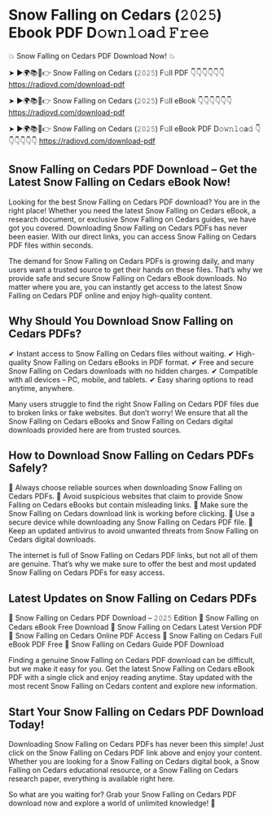 # Snow Falling on Cedars (𝟸𝟶𝟸𝟻) Ebook PDF D𝚘𝚠𝚗𝚕𝚘a𝚍 𝙵𝚛𝚎𝚎

💥 Snow Falling on Cedars PDF Download Now! 💥

➤ ►🌍📚📱👉 Snow Falling on Cedars (𝟸𝟶𝟸𝟻) F𝚞ll PDF 👇👇👇👇👇👇
https://radiovd.com/download-pdf

➤ ►🌍📚📱👉 Snow Falling on Cedars (𝟸𝟶𝟸𝟻) F𝚞ll eBook 👇👇👇👇👇👇
https://radiovd.com/download-pdf

➤ ►🌍📚📱👉 Snow Falling on Cedars (𝟸𝟶𝟸𝟻) F𝚞ll eBook PDF D𝚘𝚠𝚗𝚕𝚘a𝚍 👇👇👇👇👇👇
https://radiovd.com/download-pdf

## Snow Falling on Cedars PDF Download – Get the Latest Snow Falling on Cedars eBook Now!

Looking for the best Snow Falling on Cedars PDF download? You are in the right place! Whether you need the latest Snow Falling on Cedars eBook, a research document, or exclusive Snow Falling on Cedars guides, we have got you covered. Downloading Snow Falling on Cedars PDFs has never been easier. With our direct links, you can access Snow Falling on Cedars PDF files within seconds.

The demand for Snow Falling on Cedars PDFs is growing daily, and many users want a trusted source to get their hands on these files. That’s why we provide safe and secure Snow Falling on Cedars eBook downloads. No matter where you are, you can instantly get access to the latest Snow Falling on Cedars PDF online and enjoy high-quality content.

## Why Should You Download Snow Falling on Cedars PDFs?

✔ Instant access to Snow Falling on Cedars files without waiting.
✔ High-quality Snow Falling on Cedars eBooks in PDF format.
✔ Free and secure Snow Falling on Cedars downloads with no hidden charges.
✔ Compatible with all devices – PC, mobile, and tablets.
✔ Easy sharing options to read anytime, anywhere.

Many users struggle to find the right Snow Falling on Cedars PDF files due to broken links or fake websites. But don’t worry! We ensure that all the Snow Falling on Cedars eBooks and Snow Falling on Cedars digital downloads provided here are from trusted sources.

## How to Download Snow Falling on Cedars PDFs Safely?

📌 Always choose reliable sources when downloading Snow Falling on Cedars PDFs.
📌 Avoid suspicious websites that claim to provide Snow Falling on Cedars eBooks but contain misleading links.
📌 Make sure the Snow Falling on Cedars download link is working before clicking.
📌 Use a secure device while downloading any Snow Falling on Cedars PDF file.
📌 Keep an updated antivirus to avoid unwanted threats from Snow Falling on Cedars digital downloads.

The internet is full of Snow Falling on Cedars PDF links, but not all of them are genuine. That’s why we make sure to offer the best and most updated Snow Falling on Cedars PDFs for easy access.

## Latest Updates on Snow Falling on Cedars PDFs

🔹 Snow Falling on Cedars PDF Download – 𝟸𝟶𝟸𝟻 Edition
🔹 Snow Falling on Cedars eBook Free Download
🔹 Snow Falling on Cedars Latest Version PDF
🔹 Snow Falling on Cedars Online PDF Access
🔹 Snow Falling on Cedars Full eBook PDF Free
🔹 Snow Falling on Cedars Guide PDF Download

Finding a genuine Snow Falling on Cedars PDF download can be difficult, but we make it easy for you. Get the latest Snow Falling on Cedars eBook PDF with a single click and enjoy reading anytime. Stay updated with the most recent Snow Falling on Cedars content and explore new information.

## Start Your Snow Falling on Cedars PDF Download Today!

Downloading Snow Falling on Cedars PDFs has never been this simple! Just click on the Snow Falling on Cedars PDF link above and enjoy your content. Whether you are looking for a Snow Falling on Cedars digital book, a Snow Falling on Cedars educational resource, or a Snow Falling on Cedars research paper, everything is available right here.

So what are you waiting for? Grab your Snow Falling on Cedars PDF download now and explore a world of unlimited knowledge! 🚀